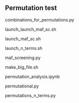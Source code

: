 ## Permutation test


combinations_for_permutations.py

launch_launch_maf_sc.sh

launch_maf_sc.sh

launch_n_terms.sh

maf_screening.py

make_big_file.sh

permutation_analysis.ipynb

permutational.py

permutations_n_terms.py
